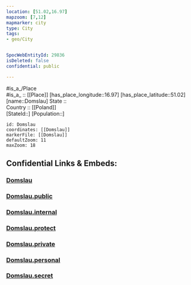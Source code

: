 ```yaml
---
location: [51.02,16.97] 
mapzoom: [7,12] 
mapmarker: city 
type: City
tags:
- geo/City


SpocWebEntityId: 29836
isDeleted: false
confidential: public

---
```

#is_a_/Place  
#is_a_ :: [[Place]] 
[has_place_longitude::16.97] 
[has_place_latitude::51.02] 
[name::Domslau] 
State ::  
Country :: [[Poland]]  
[StateId::] 
[Population::] 



```leaflet
id: Domslau
coordinates: [[Domslau]] 
markerFile: [[Domslau]] 
defaultZoom: 11 
maxZoom: 18
```


## Confidential Links & Embeds: 

### [Domslau](/_Standards/Earth/Continent/Europe/Europe~East/Poland/Provinces~Poland/Lower_Silesian/City/Domslau.md) 

### [Domslau.public](/_public/Earth/Continent/Europe/Europe~East/Poland/Provinces~Poland/Lower_Silesian/City/Domslau.public.md) 

### [Domslau.internal](/_internal/Earth/Continent/Europe/Europe~East/Poland/Provinces~Poland/Lower_Silesian/City/Domslau.internal.md) 

### [Domslau.protect](/_protect/Earth/Continent/Europe/Europe~East/Poland/Provinces~Poland/Lower_Silesian/City/Domslau.protect.md) 

### [Domslau.private](/_private/Earth/Continent/Europe/Europe~East/Poland/Provinces~Poland/Lower_Silesian/City/Domslau.private.md) 

### [Domslau.personal](/_personal/Earth/Continent/Europe/Europe~East/Poland/Provinces~Poland/Lower_Silesian/City/Domslau.personal.md) 

### [Domslau.secret](/_secret/Earth/Continent/Europe/Europe~East/Poland/Provinces~Poland/Lower_Silesian/City/Domslau.secret.md)

